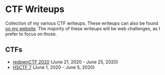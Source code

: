 # CTF Writeups

Collection of my various CTF writeups. These writeups can also be found [on my website](https://sunnyzuo.com/ctf-writeups/). The majority of these writeups will be web challenges, as I prefer to focus on those.

## CTFs

* [redpwnCTF 2020](./redpwnCTF-2020/) (June 21, 2020 - June 25, 2020)
* [HSCTF 7](./HSCTF-7/) (June 1, 2020 - June 5, 2020)